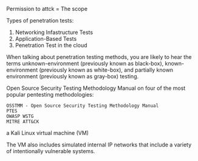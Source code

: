 Permission to attck = The scope

Types of penetration tests:

1. Networking Infastructure Tests
2. Application-Based Tests
3. Penetration Test in the cloud

When talking about penetration testing methods, you are likely to hear the terms unknown-environment (previously known as black-box), known-environment (previously known as white-box), and partially known environment (previously known as gray-box) testing. 

Open Source Security Testing Methodology Manual 
 on four of the most popular pentesting methodologies:

    OSSTMM - Open Source Security Testing Methodology Manual
    PTES
    OWASP WSTG
    MITRE ATT&CK

a Kali Linux virtual machine (VM) 

The VM also includes simulated internal IP networks that include a variety of intentionally vulnerable systems.
